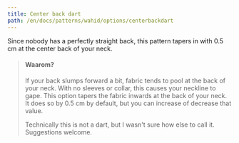 ```yaml
---
title: Center back dart
path: /en/docs/patterns/wahid/options/centerbackdart
---
```


Since nobody has a perfectly straight back, this pattern tapers in with 0.5 cm at the center back of your neck.

> #### Waarom?
> 
> If your back slumps forward a bit, fabric tends to pool at the back of your neck. With no sleeves or collar, this causes your neckline to gape. This option tapers the fabric inwards at the back of your neck. It does so by 0.5 cm by default, but you can increase of decrease that value.
> 
> Technically this is not a dart, but I wasn't sure how else to call it. Suggestions welcome.